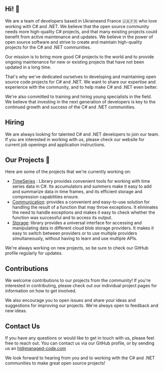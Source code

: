 ## Hi! 👋
We are a team of developers based in Ukraineand France 🇺🇦🇫🇷 who love working with C# and .NET. We believe that the open source community needs more high-quality C# projects, and that many existing projects could benefit from active maintenance and updates. We believe in the power of open source software and strive to create and maintain high-quality projects for the C# and .NET communities.

Our mission is to bring more good C# projects to the world and to provide ongoing maintenance for new or existing projects that have not been updated in a long time. 

That's why we've dedicated ourselves to developing and maintaining open source code projects for C# and .NET. We want to share our expertise and experience with the community, and to help make C# and .NET even better.

We're also committed to training and hiring young specialists in the field. We believe that investing in the next generation of developers is key to the continued growth and success of the C# and .NET communities.

## Hiring
We are always looking for talented C# and .NET developers to join our team. If you are interested in working with us, please check our website for current job openings and application instructions.

## Our Projects 👷
Here are some of the projects that we're currently working on:

- [TimeSeries](https://github.com/managedcode/TimeSeries) : Library provides convenient tools for working with time series data in C#. Its accumulators and summers make it easy to add and summarize data in time frames, and its efficient storage and compression capabilities ensure.
- [Communication](https://github.com/managedcode/Communication): provides a convenient and easy-to-use solution for handling the result of a function that may throw exceptions. It eliminates the need to handle exceptions and makes it easy to check whether the function was successful and to access its output.
- [Storage](https://github.com/managedcode/Storage): library provides a universal interface for accessing and manipulating data in different cloud blob storage providers. It makes it easy to switch between providers or to use multiple providers simultaneously, without having to learn and use multiple APIs.


We're always working on new projects, so be sure to check our GitHub profile regularly for updates.

## Contributions
We welcome contributions to our projects from the community! If you're interested in contributing, please check out our individual project pages for information on how to get involved.

We also encourage you to open issues and share your ideas and suggestions for improving our projects. We're always open to feedback and new ideas.

## Contact Us
If you have any questions or would like to get in touch with us, please feel free to reach out. You can contact us via our GitHub profile, or by sending us an hi@managed-code.com

We look forward to hearing from you and to working with the C# and .NET communities to make great open source projects!
